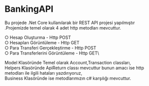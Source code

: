 # BankingAPI

Bu projede .Net Core kullanılarak bir REST API projesi yapılmıştır .Projemizde temel olarak 4 adet http metodları mevcuttur.

○ Hesap Oluşturma - Http POST\
○ Hesapları Görüntüleme - Http GET\
○ Para Transferi Gerçekleştirme - Http POST\
○ Para Transferlerini Görüntüleme - Http GET\ 

Model Klasöründe Temel olarak Account,Transaction classları,\
Helpers Klasöründe ApiReturn classı mevcuttur bunun amacı ise http metodları ile ilgili hataları yazdırıyoruz,\
Business Klasöründe ise metodlarımızın c# karşılığı mevcuttur.
